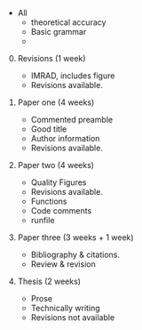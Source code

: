 - All
    - theoretical accuracy
    - Basic grammar
    - 

0) Revisions (1 week)
    - IMRAD, includes figure
    - Revisions available.

1) Paper one (4 weeks)
    - Commented preamble
    - Good title
    - Author information
    - Revisions available.

2) Paper two (4 weeks)
    - Quality Figures
    - Revisions available.
    - Functions
    - Code comments
    - runfile

3) Paper three (3 weeks + 1 week)
    - Bibliography & citations. 
    - Review & revision

4) Thesis (2 weeks)
    - Prose
    - Technically writing
    - Revisions not available